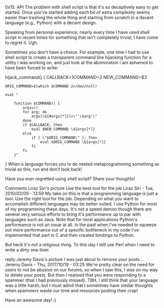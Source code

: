 0x15. API
The problem with shell script is that it's so deceptively easy to get started. Once you've started adding each bit of extra complexity seems easier than trashing the whole thing and starting from scratch in a decent language (e.g., Python) with a decent design.

Speaking from personal experience, nearly every time I have used shell script in recent times for something that isn't completely trivial, I have come to regret it. Ugh.

Sometimes you don't have a choice. For example, one time I had to use shell script to create a transparent command line hijacking function for a utility I was working on, and just look at the abomination I am ashamed to have been forced to write:

hijack_command() {
    CALLBACK=$1
    COMMAND=$2
    NEW_COMMAND=$3

    ORIG_COMMAND=$(which $COMMAND 2>/dev/null)

    eval "

        function $COMMAND() {
            args=()
            for arg; do
                args[\${#args[*]}]=\"'\$arg'\"
            done
            if $CALLBACK; then
                eval $NEW_COMMAND \${args[*]}
            else
                if [ \"$ORIG_COMMAND\" ]; then
                    eval $ORIG_COMMAND \${args[*]}
                fi
            fi
        }"
}
When a language forces you to do nested metaprogramming something as trivial as this, run and don't look back!

Have you ever regretted using shell script? Share your thoughts!

Comments
Liraz Siri's picture
Use the best tool for the job
Liraz Siri - Tue, 2010/02/09 - 13:59
My take on this is that a programming language is just a tool. Use the right tool for the job. Depending on what you want to accomplish different languages may be better suited. I use Python for most of my programming these days. It's not a speed demon though there are several very serious efforts to bring it's performance up to par with languages such as Java.
Note that for most applications Python's performance is not an issue at all. In the past when I've needed to squeeze out more performance out of a specific bottleneck in my code I've implemented that part in C and then created bindings to Python.

But heck it's not a religious thing. To this day I still use Perl when I need to write a dirty one-liner.

reply
Jeremy Davis's picture
I was just about to remove your posts...
Jeremy Davis - Thu, 2017/10/19 - 03:25
We're pretty clear on the need for users to not be abusive on our forums, so when I saw this, I was on my way to delete your posts.
But then I realised that you were responding to a spammer (that I had previously missed). TBH, I still think that your language was a little harsh, but I must admit that I sometimes have similar thoughts when spammers waste our time and resources posting their crap!

Have an awesome day! :)
